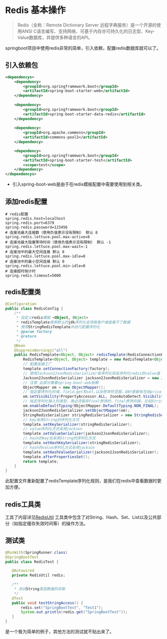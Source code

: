 # Redis 基本操作
> Redis（全称：Remote Dictionary Server 远程字典服务）是一个开源的使用ANSI C语言编写、支持网络、可基于内存亦可持久化的日志型、Key-Value数据库，并提供多种语言的API。    

springboot项目中使用redis非常的简单，引入依赖，配置redis数据库就可以了。  

## 引入依赖包
```xml
<dependencys>
    <dependency>
        <groupId>org.springframework.boot</groupId>
        <artifactId>spring-boot-starter-web</artifactId>
    </dependency>
    
    <dependency>
        <groupId>org.springframework.boot</groupId>
        <artifactId>spring-boot-starter-data-redis</artifactId>
    </dependency>
    
    <dependency>
        <groupId>org.apache.commons</groupId>
        <artifactId>commons-pool2</artifactId>
    </dependency>

    <dependency>
        <groupId>org.springframework.boot</groupId>
        <artifactId>spring-boot-starter-test</artifactId>
        <scope>test</scope>
    </dependency>
</dependencys>
```
- 引入spring-boot-web是由于在redis模板配置中需要使用到相关类。

## 添加redis配置
```properties
# redis配置
spring.redis.host=localhost
spring.redis.port=6379
spring.redis.password=123456
# 连接池最大连接数（使用负值表示没有限制） 默认 8
spring.redis.lettuce.pool.max-active=8
# 连接池最大阻塞等待时间（使用负值表示没有限制） 默认 -1
spring.redis.lettuce.pool.max-wait=-1
# 连接池中的最大空闲连接 默认 8
spring.redis.lettuce.pool.max-idle=8
# 连接池中的最小空闲连接 默认 0
spring.redis.lettuce.pool.min-idle=0
# 连接超时倒计时
spring.redis.timeout=5000
```

## redis配置类
```java
@Configuration
public class RedisConfig {
    /**
     * 自定义redis模板 <Object, Object>
     * redisTemplate使用默认的jdk序列化会导致客户端查看不了数据
     * 使用StringRedisTemplate并自行配置序列化
     * @param factory
     * @return
     */
    @Bean
    @SuppressWarnings("all")
    public RedisTemplate<Object, Object> redisTemplate(RedisConnectionFactory factory) {
        RedisTemplate<Object, Object> template = new RedisTemplate<Object, Object>();
        // 配置连接工厂        
        template.setConnectionFactory(factory);
        // 使用Jackson2JsonRedisSerializer来序列化和反序列化redis的value值（默认使用JDK的序列化方式）
        Jackson2JsonRedisSerializer jackson2JsonRedisSerializer = new Jackson2JsonRedisSerializer(Object.class);
        // 注意 此部分需要spring-boot-web依赖
        ObjectMapper om = new ObjectMapper();
        // 指定要序列化的域，field,get和set,以及修饰符范围，ANY是都有包括private和public
        om.setVisibility(PropertyAccessor.ALL, JsonAutoDetect.Visibility.ANY);
        // 指定序列化输入的类型，类必须是非final修饰的，final修饰的类，比如String,Integer等会跑出异常
        om.enableDefaultTyping(ObjectMapper.DefaultTyping.NON_FINAL);
        jackson2JsonRedisSerializer.setObjectMapper(om);
        StringRedisSerializer stringRedisSerializer = new StringRedisSerializer();
        // key采用String的序列化方式
        template.setKeySerializer(stringRedisSerializer);
        // value序列化方式采用jackson
        template.setValueSerializer(jackson2JsonRedisSerializer);
        // hash的key也采用String的序列化方式
        template.setHashKeySerializer(stringRedisSerializer);
        // hash的value序列化方式采用jackson
        template.setHashValueSerializer(jackson2JsonRedisSerializer);
        template.afterPropertiesSet();
        return template;
    }
}
```
此配置文件重新配置了redisTemplate序列化规则，是我们在redis中查看数据时更加方便。

## redis工具类
工具了内容详见[RedisUtil](https://github.com/BigBlackKnife/spring-boot-examples/blob/master/spring-boot-redis/src/main/java/com/blaife/redis/utils/RedisUtil.java)
工具类中包含了对String、Hash、Set、List以及公共部分（如指定缓存失效时间等）的操作方法。

## 测试类
```java
@RunWith(SpringRunner.class)
@SpringBootTest
public class RedisTest {

   @Autowired
   private RedisUtil redis;

   /**
    * 测试String类型数据的存取
    */
   @Test
   public void testStringAccess() {
       redis.set("SpringBootTest", "Test1");
       System.out.println(redis.get("SpringBootTest"));
   }
}
```
是一个极为简单的例子，其他方法的测试就不贴出来了。